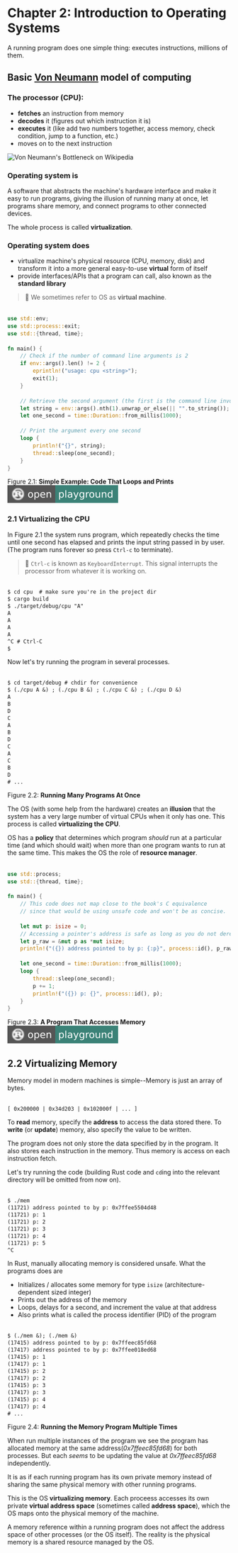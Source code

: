 # Chapter 2: Introduction to Operating Systems

A running program does one simple thing: executes instructions, millions of them.

## Basic [Von Neumann][1] model of computing

### The processor (CPU):

- **fetches** an instruction from memory
- **decodes** it (figures out which instruction it is)
- **executes** it (like add two numbers together, access memory, check condition, jump to a function, etc.)
- moves on to the next instruction

![Von Neumann's Bottleneck on Wikipedia][2]

### Operating system is

A software that abstracts the machine's hardware interface and make it easy to run programs,
giving the illusion of running many at once, let programs share memory, and connect programs
to other connected devices.

The whole process is called **virtualization**.

### Operating system does

- virtualize machine's physical resource (CPU, memory, disk) and transform it into a more general easy-to-use **virtual** form of itself
- provide interfaces/APIs that a program can call, also known as the **standard library**

> 👋  We sometimes refer to OS as **virtual machine**.

```rust

use std::env;
use std::process::exit;
use std::{thread, time};

fn main() {
    // Check if the number of command line arguments is 2
    if env::args().len() != 2 {
        eprintln!("usage: cpu <string>");
        exit(1);
    }

    // Retrieve the second argument (the first is the command line invocation).
    let string = env::args().nth(1).unwrap_or_else(|| "".to_string());
    let one_second = time::Duration::from_millis(1000);

    // Print the argument every one second
    loop {
        println!("{}", string);
        thread::sleep(one_second);
    }
}

```

Figure 2.1: **Simple Example: Code That Loops and Prints** [![open playground](../assets/open-playground-3b8277.svg)][3]

### 2.1 Virtualizing the CPU

In Figure 2.1 the system runs program, which repeatedly checks the time until one second has elapsed
and prints the input string passed in by user. (The program runs forever so press `Ctrl-c` to terminate).

> 👋  `Ctrl-c` is known as `KeyboardInterrupt`. This signal interrupts the processor from whatever it is working on.

```shell

$ cd cpu  # make sure you're in the project dir
$ cargo build
$ ./target/debug/cpu "A"
A
A
A
A
^C # Ctrl-C
$

```

Now let's try running the program in several processes.

```shell

$ cd target/debug # chdir for convenience
$ (./cpu A &) ; (./cpu B &) ; (./cpu C &) ; (./cpu D &)
A
B
D
C
A
B
D
C
A
C
B
D
# ...

```

Figure 2.2: **Running Many Programs At Once**

The OS (with some help from the hardware) creates an **illusion** that the system has a 
very large number of virtual CPUs when it only has one. This process is called **virtualizing the CPU**.

OS has a **policy** that determines which program *should* run at a particular time (and which should wait)
when more than one program wants to run at the same time. This makes the OS the role of **resource manager**.

```rust

use std::process;
use std::{thread, time};

fn main() {
    // This code does not map close to the book's C equivalence
    // since that would be using unsafe code and won't be as concise.

    let mut p: isize = 0;
    // Accessing a pointer's address is safe as long as you do not dereference (ask for the value it points to)
    let p_raw = &mut p as *mut isize;
    println!("({}) address pointed to by p: {:p}", process::id(), p_raw);

    let one_second = time::Duration::from_millis(1000);
    loop {
        thread::sleep(one_second);
        p += 1;
        println!("({}) p: {}", process::id(), p);
    }
}


```

Figure 2.3: **A Program That Accesses Memory** [![open playground](../assets/open-playground-3b8277.svg)][4]

## 2.2 Virtualizing Memory

Memory model in modern machines is simple--Memory is just an array of bytes.

```text

[ 0x200000 | 0x34d203 | 0x102000f | ... ]

```

To **read** memory, specify the **address** to access the data stored there.
To **write** (or **update**) memory, also specify the value to be written.

The program does not only store the data specified by in the program. It also stores each instruction
in the memory. Thus memory is access on each instruction fetch.

Let's try running the code (building Rust code and `cd`ing into the relevant directory will be omitted from now on).

```shell

$ ./mem
(11721) address pointed to by p: 0x7ffee5504d48
(11721) p: 1
(11721) p: 2
(11721) p: 3
(11721) p: 4
(11721) p: 5
^C

```

In Rust, manually allocating memory is considered unsafe. What the programs does are

- Initializes / allocates some memory for type `isize` (architecture-dependent sized integer)
- Prints out the address of the memory
- Loops, delays for a second, and increment the value at that address
- Also prints what is called the process identifier (PID) of the program

```shell

$ (./mem &); (./mem &)
(17415) address pointed to by p: 0x7ffeec85fd68
(17417) address pointed to by p: 0x7ffee018ed68
(17415) p: 1
(17417) p: 1
(17415) p: 2
(17417) p: 2
(17415) p: 3
(17417) p: 3
(17415) p: 4
(17417) p: 4
# ...

```

Figure 2.4: **Running the Memory Program Multiple Times**

When run multiple instances of the program we see the program has
allocated memory at the same address(*0x7ffeec85fd68*) for both processes. But
each *seems* to be updating the value at *0x7ffeec85fd68* independently.

It is as if each running program has its own private memory instead of sharing
the same physical memory with other running programs.

This is the OS **virtualizing memory**. Each proceess accesses its own private
**virtual address space** (sometimes called **address space**), which the OS maps onto the physical memory of the machine.

A memory reference within a running program does not affect the address space of other processes (or the OS itself). The reality is the physical memory is a shared resource managed by the OS.

[1]: https://en.wikipedia.org/wiki/John_von_Neumann
[2]: https://upload.wikimedia.org/wikipedia/commons/thumb/e/e5/Von_Neumann_Architecture.svg/1920px-Von_Neumann_Architecture.svg.png
[3]: https://play.rust-lang.org/?version=stable&mode=debug&edition=2015&gist=b4424d0f10aa8db25eb2b1429021ea4c
[4]: https://play.rust-lang.org/?version=stable&mode=debug&edition=2015&gist=d30e99297261bfcd32036639f2bb0aca
